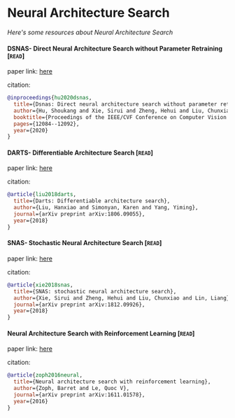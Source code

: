 # Neural Architecture Search
*Here's some resources about Neural Architecture Search*


#### DSNAS- Direct Neural Architecture Search without Parameter Retraining [`READ`]
paper link: [here](http://openaccess.thecvf.com/content_CVPR_2020/papers/Hu_DSNAS_Direct_Neural_Architecture_Search_Without_Parameter_Retraining_CVPR_2020_paper.pdf)

citation: 
```bibtex
@inproceedings{hu2020dsnas,
  title={Dsnas: Direct neural architecture search without parameter retraining},
  author={Hu, Shoukang and Xie, Sirui and Zheng, Hehui and Liu, Chunxiao and Shi, Jianping and Liu, Xunying and Lin, Dahua},
  booktitle={Proceedings of the IEEE/CVF Conference on Computer Vision and Pattern Recognition},
  pages={12084--12092},
  year={2020}
}
```

#### DARTS- Differentiable Architecture Search [`READ`]
paper link: [here](https://arxiv.org/pdf/1806.09055)

citation: 
```bibtex
@article{liu2018darts,
  title={Darts: Differentiable architecture search},
  author={Liu, Hanxiao and Simonyan, Karen and Yang, Yiming},
  journal={arXiv preprint arXiv:1806.09055},
  year={2018}
}
```


#### SNAS- Stochastic Neural Architecture Search [`READ`]
paper link: [here](https://arxiv.org/pdf/1812.09926)

citation: 
```bibtex
@article{xie2018snas,
  title={SNAS: stochastic neural architecture search},
  author={Xie, Sirui and Zheng, Hehui and Liu, Chunxiao and Lin, Liang},
  journal={arXiv preprint arXiv:1812.09926},
  year={2018}
}
```

#### Neural Architecture Search with Reinforcement Learning [`READ`]
paper link: [here](https://arxiv.org/pdf/1611.01578.pdf)

citation: 
```bibtex
@article{zoph2016neural,
  title={Neural architecture search with reinforcement learning},
  author={Zoph, Barret and Le, Quoc V},
  journal={arXiv preprint arXiv:1611.01578},
  year={2016}
}
```